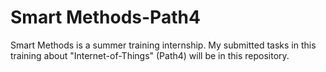 # Smart Methods-Path4
Smart Methods is a summer training internship. My submitted tasks in this training about "Internet-of-Things" (Path4) will be in this repository.
